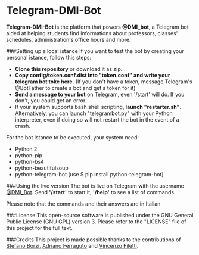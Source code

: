 # Telegram-DMI-Bot

**Telegram-DMI-Bot** is the platform that powers **@DMI_bot**, a Telegram bot aided at helping students find informations about professors, classes' schedules, administration's office hours and more.

###Setting up a local istance
If you want to test the bot by creating your personal istance, follow this steps:
* **Clone this repository** or download it as zip.
* **Copy config/token.conf.dist into "token.conf" and write your telegram bot toke here.** (If you don't have a token, message Telegram's @BotFather to create a bot and get a token for it)
* **Send a message to your bot** on Telegram, even '/start' will do. If you don't, you could get an error.
* If your system supports bash shell scripting, **launch "restarter.sh"**. Alternatively, you can launch "telegrambot.py" with your Python interpreter, even if doing so will not restart the bot in the event of a crash.

For the bot istance to be executed, your system need:

- Python 2
- python-pip
- python-bs4
- python-beautifulsoup
- python-telegram-bot (use $ pip install python-telegram-bot)

###Using the live version
The bot is live on Telegram with the username [@DMI_Bot](https://web.telegram.org/#/im?p=@DMI_Bot).
Send **'/start'** to start it, **'/help'** to see a list of commands.

Please note that the commands and their answers are in Italian.

###License
This open-source software is published under the GNU General Public License (GNU GPL) version 3. Please refer to the "LICENSE" file of this project for the full text.

###Credits
This project is made possible thanks to the contributions of [Stefano Borzì](https://github.com/Helias), [Adriano Ferraguto](https://github.com/adrianoferraguto) and [Vincenzo Filetti](https://github.com/veeenz).

